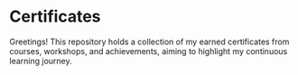 # Certificates
Greetings! This repository holds a collection of my earned certificates from courses, workshops, and achievements, aiming to highlight my continuous learning journey.
